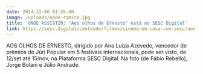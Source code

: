 ```yaml
---
date: 2024-12-06 01:55:00
image: /uploads/aode-ramiro.jpg
title: 'ONDE ASSISTIR: "Aos olhos de Ernesto" está no SESC Digital'
link: https://sesc.digital/conteudo/filmes/cinema-em-casa-com-sesc/aos-olhos-de-ernesto
---
```

AOS OLHOS DE ERNESTO, dirigido por Ana Luiza Azevedo, vencedor de prêmios do Júri Popular em 5 festivais internacionais, pode ser visto, de 12/set até 15/nov, na Plataforma SESC Digital. Na foto (de Fábio Rebello), Jorge Bolani e Júlio Andrade.
